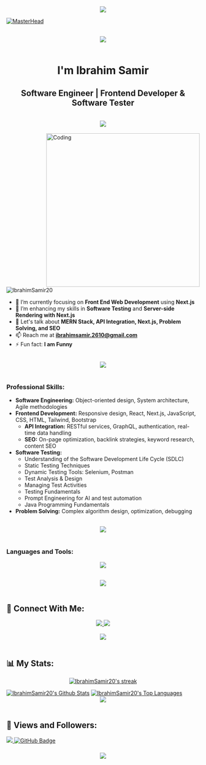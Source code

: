 <div align="center">
    <img src="https://readme-typing-svg.herokuapp.com/?font=Righteous&size=35&center=true&vCenter=true&width=800&height=70&duration=4000&lines=Hi+There!+👋;I'm+Ibrahim+Samir!+😎;Software+Engineer+👨‍💻|+Frontend+Developer+🖥️+&+Software+Tester+🔍" />
</div>

[![MasterHead](https://firebasestorage.googleapis.com/v0/b/flexi-coding.appspot.com/o/dempgi7-520f8d5f-63d4-4453-8822-dbc149ae27f8.gif?alt=media&token=91c0c7b2-93c3-4029-b011-1a8703c5730d)](https://rishavchanda.io)

<br>
<div align="center">
    <img src="https://user-images.githubusercontent.com/73097560/115834477-dbab4500-a447-11eb-908a-139a6edaec5c.gif" />
</div>
<br>

<h1 align="center">I'm Ibrahim Samir</h1>
<h2 align="center">Software Engineer | Frontend Developer & Software Tester</h2>

<br>
<div align="center">
    <img src="https://user-images.githubusercontent.com/73097560/115834477-dbab4500-a447-11eb-908a-139a6edaec5c.gif" />
</div>
<br>

<img align="right" alt="Coding" width="400" src="https://media4.giphy.com/media/v1.Y2lkPTc5MGI3NjExMXFwZmMzeDA2ZXR5eHFqOHBodzN5MzJ0djk2eWp4OHpvdGZzNncwaiZlcD12MV9pbnRlcm5hbF9naWZfYnlfaWQmY3Q9Zw/qgQUggAC3Pfv687qPC/giphy.gif">

<p align="left"> <img src="https://komarev.com/ghpvc/?username=IbrahimSamir20&label=Profile%20views&color=0e75b6&style=flat" alt="IbrahimSamir20" /> </p>

- 🔭 I’m currently focusing on **Front End Web Development** using **Next.js**
- 🌱 I’m enhancing my skills in **Software Testing** and **Server-side Rendering with Next.js**
- 💬 Let's talk about **MERN Stack, API Integration, Next.js, Problem Solving, and SEO**
- 📫 Reach me at **ibrahimsamir.2610@gmail.com**
- ⚡ Fun fact: **I am Funny**

<br>
<div align="center">
    <img src="https://user-images.githubusercontent.com/73097560/115834477-dbab4500-a447-11eb-908a-139a6edaec5c.gif" />
</div>
<br>

<h3 align="left">Professional Skills:</h3>
<ul>
  <li><b>Software Engineering:</b> Object-oriented design, System architecture, Agile methodologies</li>
  <li><b>Frontend Development:</b> Responsive design, React, Next.js, JavaScript, CSS, HTML, Tailwind, Bootstrap
    <ul>
      <li><b>API Integration:</b> RESTful services, GraphQL, authentication, real-time data handling</li>
      <li><b>SEO:</b> On-page optimization, backlink strategies, keyword research, content SEO</li>
    </ul>
  </li>
  <li><b>Software Testing:</b>
    <ul>
      <li>Understanding of the Software Development Life Cycle (SDLC)</li>
      <li>Static Testing Techniques</li>
      <li>Dynamic Testing Tools: Selenium, Postman</li>
      <li>Test Analysis & Design</li>
      <li>Managing Test Activities</li>
      <li>Testing Fundamentals</li>
      <li>Prompt Engineering for AI and test automation</li>
      <li>Java Programming Fundamentals</li>
    </ul>
  </li>
  <li><b>Problem Solving:</b> Complex algorithm design, optimization, debugging</li>
</ul>

<br>
<div align="center">
    <img src="https://user-images.githubusercontent.com/73097560/115834477-dbab4500-a447-11eb-908a-139a6edaec5c.gif" />
</div>
<br>

<h3 align="left">Languages and Tools:</h3>

<p align="center">
  <a href="https://skillicons.dev">
    <img src="https://skillicons.dev/icons?i=javascript,java,ts,html,css,react,nextjs,redux,tailwind,selenium,npm,notion,nodejs,mysql,mongodb,postman,git,github,powershell,discord,figma,idea,kubernetes,docker,c,vim" />
  </a>
</p>

<br>
<div align="center">
    <img src="https://user-images.githubusercontent.com/73097560/115834477-dbab4500-a447-11eb-908a-139a6edaec5c.gif" />
</div>
<br>

## 🤝 Connect With Me:

<div align="center">
    <a href="https://www.linkedin.com/in/ibrahim-samir-a3b546312" target="_blank">
        <img src="https://img.shields.io/badge/LinkedIn-0077B5?style=for-the-badge&logo=linkedin&logoColor=white" target="_blank" />
    </a>
  <a href="mailto:ibrahimsamir.2610@gmail.com">
    <img src="https://img.shields.io/badge/Gmail-333333?style=for-the-badge&logo=gmail&logoColor=red" />
  </a>
        <!-- <a href="https://mostaql.com/u/ammarageeza/portfolio">
    <img src="https://img.shields.io/badge/Portfolio-0077B5?style=for-the-badge&logoColor=white" />
  </a>
    <a href="https://youtube.com/@ammarageeza91?si=bHNizIHn9dIL3jX7">
    <img src="https://img.shields.io/badge/Youtube-red?style=for-the-badge&logo=youtube&logoColor=white" />
  </a>
     </a>
     <a href="https://t.me/ammarageeza">
    <img src="https://img.shields.io/badge/Telegram-0077B5?style=for-the-badge&logo=telegram&logoColor=white" />
  </a> -->
</div>

<br>
<div align="center">
    <img src="https://user-images.githubusercontent.com/73097560/115834477-dbab4500-a447-11eb-908a-139a6edaec5c.gif" />
</div>
<br>

## 📊 My Stats:

<p align="center">
    <a href="https://github.com/IbrahimSamir20/github-readme-streak-stats">
        <img title="🔥 Get streak stats for your profile at git.io/streak-stats" alt="IbrahimSamir20's streak" src="https://github-readme-streak-stats.herokuapp.com/?user=IbrahimSamir20&theme=black-ice&hide_border=true&stroke=0000&background=060A0CD0"/>
    </a>
</p>
<a href="https://github.com/IbrahimSamir20/github-readme-stats"><img alt="IbrahimSamir20's Github Stats" src="https://github-readme-stats.vercel.app/api?username=IbrahimSamir20&show_icons=true&count_private=true&theme=react&hide_border=true&bg_color=0D1117" /></a>
<a href="https://github.com/IbrahimSamir20/github-readme-stats"><img alt="IbrahimSamir20's Top Languages" src="https://github-readme-stats.vercel.app/api/top-langs/?username=IbrahimSamir20&langs_count=8&count_private=true&layout=compact&theme=react&hide_border=true&bg_color=0D1117" /></a>

<br>
<div align="center">
    <img src="https://user-images.githubusercontent.com/73097560/115834477-dbab4500-a447-11eb-908a-139a6edaec5c.gif" />
</div>
<br>

## 💜 Views and Followers:

<a href="https://github.com/IbrahimSamir20/github-profile-views-counter">
    <img src="https://komarev.com/ghpvc/?username=IbrahimSamir20">
</a>
<a href="https://github.com/IbrahimSamir20?tab=followers"><img src="https://img.shields.io/github/followers/IbrahimSamir20?label=Followers&style=social" alt="GitHub Badge"></a>
<h3 align="center">
    <img src="https://readme-typing-svg.herokuapp.com/?font=Righteous&size=25&center=true&vCenter=true&width=500&height=70&duration=4000&lines=Thanks+for+visiting!+❤️;+Shoot+me+a+message+on+Linkedin!;I'm+Long+Life+Learner">
</h3>

<br/>
